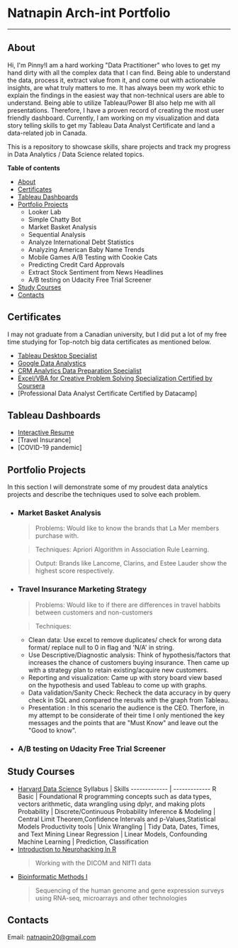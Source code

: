 # Natnapin Arch-int Portfolio <a name="TOP"></a>
---

## About <a name="about"></a> 
Hi, I'm Pinny!I am a hard working "Data Practitioner" who loves to get my hand dirty with all the complex data that I can find. Being able to understand the data, process it, extract value from it, and come out with actionable insights, are what truly matters to me. It has always been my work ethic to explain the findings in the easiest way that non-technical users are able to understand. Being able to utilize Tableau/Power BI also help me with all presentations. Therefore, I have a proven record of creating the most user friendly dashboard. Currently, I am working on my visualization and data story telling skills to get my Tableau Data Analyst Certificate and land a data-related job in Canada. 

This is a repository to showcase skills, share projects and track my progress in Data Analytics / Data Science related topics.

**Table of contents**
  * [About](#about)
  * [Certificates](#certificates)
  * [Tableau Dashboards](#tableau-vizzes)
  * [Portfolio Projects](#portfolio-project)
    * Looker Lab
    * Simple Chatty Bot
    * Market Basket Analysis
    * Sequential Analysis
    * Analyze International Debt Statistics
    * Analyzing American Baby Name Trends
    * Mobile Games A/B Testing with Cookie Cats
    * Predicting Credit Card Approvals
    * Extract Stock Sentiment from News Headlines
    * A/B testing on Udacity Free Trial Screener
  * [Study Courses](#study-courses)
  * [Contacts](#contact)

## Certificates <a name="certificates"></a>    
I may not graduate from a Canadian university, but I did put a lot of my free time studying for Top-notch big data certificates as mentioned below.  
 * [Tableau Desktop Specialist](https://www.credly.com/badges/b4d09a7b-5b61-4af2-80e5-e736ece7017b/public_url)
 * [Google Data Analystics](https://www.credly.com/badges/d25963e3-104a-43f0-84d1-7ddb968a730a/public_url)
 * [CRM Analytics Data Preparation Specialist](https://trailblazer.me/id/narchint)
 * [Excel/VBA for Creative Problem Solving Specialization Certified by Coursera](https://coursera.org/share/e247bf2671fbbdd021ee038beacb0e39)
 * [Professional Data Analyst Certificate Certified by Datacamp]

## Tableau Dashboards <a name="tableau-vizzes"></a>   
 * [Interactive Resume](https://public.tableau.com/app/profile/natnapin.arch.int/viz/NATNAPIN-INTERACTIVERESUME/Dashboard13)
 * [Travel Insurance]
 * [COVID-19 pandemic]

 
## Portfolio Projects <a name="portfolio-project"></a> 
In this section I will demonstrate some of my proudest data analytics projects and describe the techniques used to solve each problem.
 * ### Market Basket Analysis 
   > Problems: Would like to know the brands that La Mer members purchase with.
   
   > Techniques: Apriori Algorithm in Association Rule Learning.
   
   > Output: Brands like Lancome, Clarins, and Estee Lauder show the highest score respectively. 
 * ### Travel Insurance Marketing Strategy 
   > Problems: Would like to if there are differences in travel habbits between customers and non-customers 
   
   > Techniques: 
      * Clean data:  Use excel to remove duplicates/ check for wrong data format/ replace null to 0 in flag and 'N/A' in string. 
      * Use Descriptive/Diagnostic analysis: Think of hypothesis/factors that increases the chance of customers buying insurance. Then came up with a strategy plan to retain existing/acquire new customers. 
      * Reporting and visualization: Came up with story board view based on the hypothesis and used Tableau to come up with graphs. 
      * Data validation/Sanity Check: Recheck the data accuracy in by query check in SQL and compared the results with the graph from Tableau. 
      * Presentation : In this scenario the audience is the CEO. Therfore, in my attempt to be considerate of their time I only mentioned the key messages and the points that are "Must Know" and leave out the "Good to know". 
 * ### A/B testing on Udacity Free Trial Screener
 
## Study Courses <a name="study-courses"></a> 
 * [Harvard Data Science](https://courses.edx.org/certificates/763db212457541059ef1c96e770e9572)
   Syllabus | Skills 
   ------------- | -------------
   R Basic  | Foundational R programming concepts such as data types, vectors arithmetic, data wrangling using dplyr, and making plots
   Probability | Discrete/Continuous Probability
   Inference & Modeling | Central Limit Theorem,Confidence Intervals and p-Values,Statistical Models
   Productivity tools | Unix
   Wrangling | Tidy Data, Dates, Times, and Text Mining
   Linear Regression | Linear Models, Confounding
   Machine Learning | Prediction, Classification
 * [Introduction to Neurohacking In R](https://coursera.org/share/cc6f39501d6e1abe035f6256415d76f5)
   > Working with the DICOM and NIfTI data 
 * [Bioinformatic Methods I](https://coursera.org/share/f340bfa01225601624320946c52811a6)
   > Sequencing of the human genome and gene expression surveys using RNA-seq, microarrays and other technologies 
## Contacts <a name="contact"></a>    
Email: natnapin20@gmail.com

